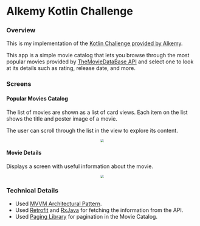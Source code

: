 # Alkemy Kotlin Challenge

### Overview

This is my implementation of the [Kotlin Challenge provided by Alkemy](https://drive.google.com/file/d/19sWXyPTBQ-dTeov779GZyid572iu9c0o/view).

This app is a simple movie catalog that lets you browse through the most popular movies provided by [TheMovieDataBase API](https://www.themoviedb.org/documentation/api) and select one to look at its details such as rating, release date, and more.

### Screens

#### Popular Movies Catalog

The list of movies are shown as a list of card views. Each item on the list shows the title and poster image of a movie.

The user can scroll through the list in the view to explore its content. 

<p align="center">
    <img src="https://github.com/franyanes/alkemy-kotlin-challenge/blob/main/gifs/main_activity_view_v2.gif" style="zoom:50%;" />
</p>

#### Movie Details

Displays a screen with useful information about the movie.

<p align="center">
    <img src="https://github.com/franyanes/alkemy-kotlin-challenge/blob/main/gifs/movie_details_view_v2.gif" style="zoom:50%;" />
</p>

### Technical Details

* Used [MVVM Architectural Pattern](https://www.geeksforgeeks.org/mvvm-model-view-viewmodel-architecture-pattern-in-android/).
* Used [Retrofit](https://square.github.io/retrofit/) and [RxJava](https://github.com/ReactiveX/RxJava) for fetching the information from the API.
* Used [Paging Library](https://developer.android.com/topic/libraries/architecture/paging/v3-overview) for pagination in the Movie Catalog.